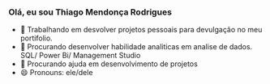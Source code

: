 ### Olá, eu sou Thiago Mendonça Rodrigues

- 🔭 Trabalhando em desvolver projetos pessoais para devulgação no meu portifolio.
- 🌱 Procurando desenvolver habilidade analiticas em analise de dados. SQL/ Power Bi/ Management Studio
- 🤔 Procurando ajuda em desenvolvimento de projetos
- 😄 Pronouns: ele/dele
